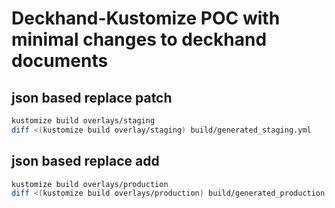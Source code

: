 # Deckhand-Kustomize POC with minimal changes to deckhand documents

## json based replace patch

```bash
kustomize build overlays/staging
diff <(kustomize build overlay/staging) build/generated_staging.yml
```

## json based replace add

```bash
kustomize build overlays/production
diff <(kustomize build overlays/production) build/generated_production.yaml 
```
